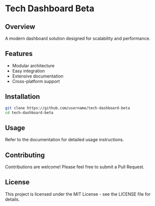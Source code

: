 # Tech Dashboard Beta

## Overview
A modern dashboard solution designed for scalability and performance.

## Features
- Modular architecture
- Easy integration
- Extensive documentation
- Cross-platform support

## Installation
```bash
git clone https://github.com/username/tech-dashboard-beta
cd tech-dashboard-beta
```

## Usage
Refer to the documentation for detailed usage instructions.

## Contributing
Contributions are welcome! Please feel free to submit a Pull Request.

## License
This project is licensed under the MIT License - see the LICENSE file for details.